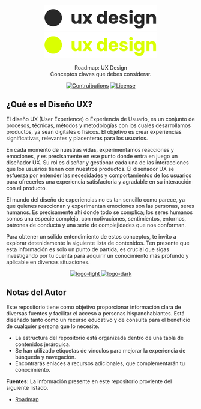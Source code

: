 <p align="center">
  <a href="https://github.com/tyronejosee/roadmap_ux_design#gh-light-mode-only" target="_blank">
    <img src="./.github/logo-light.svg" alt="logo-light" width="300">
  </a>
  <a href="https://github.com/tyronejosee/roadmap_ux_design#gh-dark-mode-only" target="_blank">
    <img src="./.github/logo-dark.svg" alt="logo-dark" width="300">
  </a>
</p>

<p align="center">
  Roadmap: UX Design <br>
  Conceptos claves que debes considerar.
<p>

<p align="center">
    <a href="#"><img src="https://img.shields.io/badge/contributions-yes-blue" alt="Contruibutions"></a>
    <a href="https://github.com/tyronejosee/roadmap_ux_design/blob/main/LICENSE"><img src="https://img.shields.io/badge/license-MIT-green" alt="License"></a>
</p>

## ¿Qué es el Diseño UX?

El diseño UX (User Experience) o Experiencia de Usuario, es un conjunto de procesos, técnicas, métodos y metodologías con los cuales desarrollamos productos, ya sean digitales o físicos. El objetivo es crear experiencias significativas, relevantes y placenteras para los usuarios.

En cada momento de nuestras vidas, experimentamos reacciones y emociones, y es precisamente en ese punto donde entra en juego un diseñador UX. Su rol es diseñar y gestionar cada una de las interacciones que los usuarios tienen con nuestros productos. El diseñador UX se esfuerza por entender las necesidades y comportamientos de los usuarios para ofrecerles una experiencia satisfactoria y agradable en su interacción con el producto.

El mundo del diseño de experiencias no es tan sencillo como parece, ya que quienes reaccionan y experimentan emociones son las personas, seres humanos. Es precisamente ahí donde todo se complica; los seres humanos somos una especie compleja, con motivaciones, sentimientos, entornos, patrones de conducta y una serie de complejidades que nos conforman.

Para obtener un sólido entendimiento de estos conceptos, te invito a explorar detenidamente la siguiente lista de contenidos. Ten presente que esta información es solo un punto de partida, es crucial que sigas investigando por tu cuenta para adquirir un conocimiento más profundo y aplicable en diversas situaciones.

<p align="center">
  <a href="https://github.com/tyronejosee/roadmap_ux_design/blob/main/docs/spa/index.md#gh-light-mode-only" target="_blank">
    <img src="https://img.shields.io/badge/tabla%20de%20contenidos-red" alt="logo-light" width="300">
  </a>
  <a href="https://github.com/tyronejosee/roadmap_ux_design/blob/main/docs/spa/index.md#gh-dark-mode-only" target="_blank">
    <img src="https://img.shields.io/badge/tabla%20de%20contenidos-yellow" alt="logo-dark" width="300">
  </a>
</p>

## Notas del Autor

Este repositorio tiene como objetivo proporcionar información clara de diversas fuentes y facilitar el acceso a personas hispanohablantes. Está diseñado tanto como un recurso educativo y de consulta para el beneficio de cualquier persona que lo necesite.

- La estructura del repositorio está organizada dentro de una tabla de contenidos jerárquica.
- Se han utilizado etiquetas de vínculos para mejorar la experiencia de búsqueda y navegación.
- Encontrarás enlaces a recursos adicionales, que complementarán tu conocimiento.

**Fuentes:**
La información presente en este repositorio proviente del siguiente listado.

- [Roadmap](https://roadmap.sh/)
